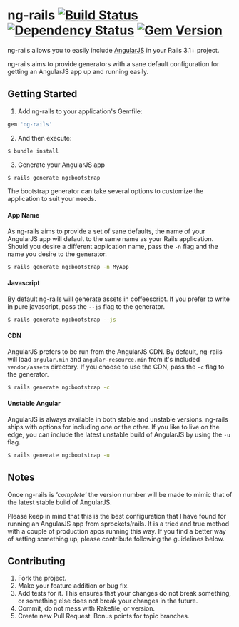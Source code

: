 # ng-rails [![Build Status](https://travis-ci.org/janders223/ng-rails.png)](https://travis-ci.org/janders223/ng-rails) [![Dependency Status](https://gemnasium.com/janders223/ng-rails.png)](https://gemnasium.com/janders223/ng-rails) [![Gem Version](https://badge.fury.io/rb/ng-rails.png)](http://badge.fury.io/rb/ng-rails)

ng-rails allows you to easily include [AngularJS](http://angularjs.org/) in your Rails 3.1+ project.

ng-rails aims to provide generators with a sane default configuration for getting an AngularJS app up and running easily.

## Getting Started

1. Add ng-rails to your application's Gemfile:

```ruby
gem 'ng-rails'
```

2. And then execute:

```bash
$ bundle install
```

3. Generate your AngularJS app

```bash
$ rails generate ng:bootstrap
```

The bootstrap generator can take several options to customize the application to suit your needs.

#### App Name

As ng-rails aims to provide a set of sane defaults, the name of your AngularJS app will default to the same name as your Rails application. Should you desire a different application name, pass the `-n` flag and the name you desire to the generator.

```bash
$ rails generate ng:bootstrap -n MyApp
```

#### Javascript

By default ng-rails will generate assets in coffeescript. If you prefer to write in pure javascript, pass the `--js` flag to the generator.

```bash
$ rails generate ng:bootstrap --js
```

#### CDN

AngularJS prefers to be run from the AngularJS CDN. By default, ng-rails will load `angular.min` and `angular-resource.min` from it's included `vendor/assets` directory. If you choose to use the CDN, pass the `-c` flag to the generator.

```bash
$ rails generate ng:bootstrap -c
```

#### Unstable Angular

AngularJS is always available in both stable and unstable versions. ng-rails ships with options for including one or the other. If you like to live on the edge, you can include the latest unstable build of AngularJS by using the `-u` flag.

```bash
$ rails generate ng:bootstrap -u
```

## Notes

Once ng-rails is *'complete'*  the version number will be made to mimic that of the latest stable build of AngularJS.

Please keep in mind that this is the best configuration that I have found for running an AngularJS app from sprockets/rails. It is a tried and true method with a couple of production apps running this way. If you find a better way of setting something up, please contribute following the guidelines below.

## Contributing

1. Fork the project.
2. Make your feature addition or bug fix.
3. Add tests for it. This ensures that your changes do not break something, or something else does not break your changes in the future.
4. Commit, do not mess with Rakefile, or version.
5. Create new Pull Request. Bonus points for topic branches.
